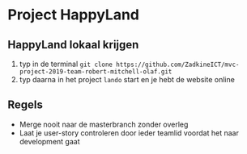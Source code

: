 <h1>Project HappyLand</h1>

<h2>HappyLand lokaal krijgen</h2>
<ol>
    <li>typ in de terminal <code>git clone https://github.com/ZadkineICT/mvc-project-2019-team-robert-mitchell-olaf.git</code>
    <li>typ daarna in het project <code>lando</code> start en je hebt de website online</li>
</ol>

<h2>Regels</h2>
<ul>
    <li>Merge nooit naar de masterbranch zonder overleg</li>
    <li>Laat je user-story controleren door ieder teamlid voordat het naar development gaat</li>
</ul>
